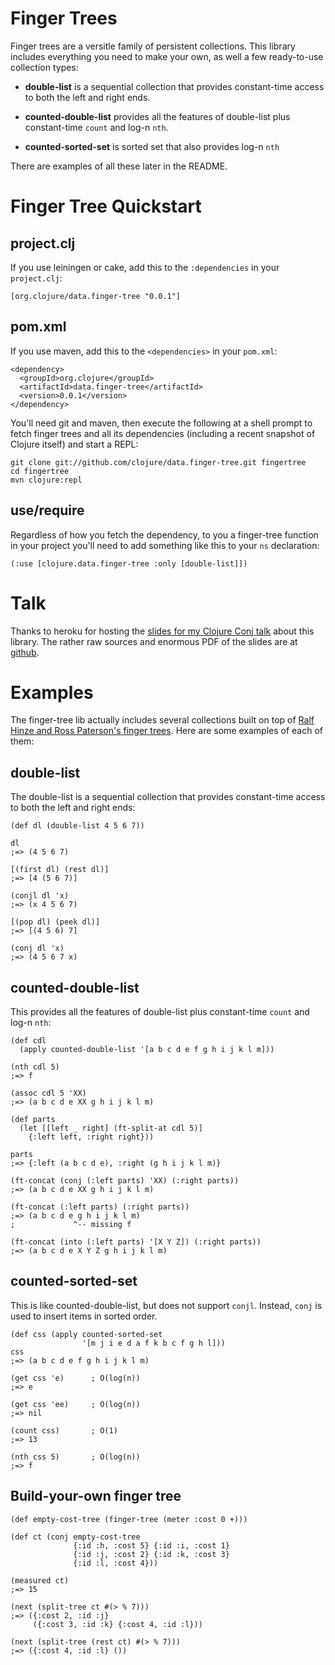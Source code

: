 # Finger Trees

Finger trees are a versitle family of persistent collections.  This
library includes everything you need to make your own, as well a few
ready-to-use collection types:

- **double-list** is a sequential collection that provides
  constant-time access to both the left and right ends.

- **counted-double-list** provides all the features of double-list
  plus constant-time `count` and log-n `nth`.

- **counted-sorted-set** is sorted set that also provides log-n `nth`

There are examples of all these later in the README.

# Finger Tree Quickstart

## project.clj

If you use leiningen or cake, add this to the `:dependencies` in your
`project.clj`:

    [org.clojure/data.finger-tree "0.0.1"]

## pom.xml

If you use maven, add this to the `<dependencies>` in your `pom.xml`:

    <dependency>
      <groupId>org.clojure</groupId>
      <artifactId>data.finger-tree</artifactId>
      <version>0.0.1</version>
    </dependency>

You'll need git and maven, then execute the following at a shell
prompt to fetch finger trees and all its dependencies (including
a recent snapshot of Clojure itself) and start a REPL:

    git clone git://github.com/clojure/data.finger-tree.git fingertree
    cd fingertree
    mvn clojure:repl

## use/require

Regardless of how you fetch the dependency, to you a finger-tree
function in your project you'll need to add something like this to
your `ns` declaration:

    (:use [clojure.data.finger-tree :only [double-list]])

# Talk

Thanks to heroku for hosting the [slides for my Clojure Conj talk][1] about this library.  The rather raw sources and enormous PDF of the slides are at [github][2].

# Examples

The finger-tree lib actually includes several collections built on top
of [Ralf Hinze and Ross Paterson's finger trees][3].  Here are some
examples of each of them:

## double-list

The double-list is a sequential collection that provides constant-time
access to both the left and right ends:

    (def dl (double-list 4 5 6 7))

    dl
    ;=> (4 5 6 7)

    [(first dl) (rest dl)]
    ;=> [4 (5 6 7)]

    (conjl dl 'x)
    ;=> (x 4 5 6 7)

    [(pop dl) (peek dl)]
    ;=> [(4 5 6) 7]

    (conj dl 'x)
    ;=> (4 5 6 7 x)

## counted-double-list

This provides all the features of double-list plus constant-time
`count` and log-n `nth`:

    (def cdl
      (apply counted-double-list '[a b c d e f g h i j k l m]))

    (nth cdl 5)
    ;=> f

    (assoc cdl 5 'XX)
    ;=> (a b c d e XX g h i j k l m)

    (def parts
      (let [[left _ right] (ft-split-at cdl 5)]
        {:left left, :right right}))

    parts
    ;=> {:left (a b c d e), :right (g h i j k l m)}

    (ft-concat (conj (:left parts) 'XX) (:right parts))
    ;=> (a b c d e XX g h i j k l m)

    (ft-concat (:left parts) (:right parts))
    ;=> (a b c d e g h i j k l m)
    ;             ^-- missing f

    (ft-concat (into (:left parts) '[X Y Z]) (:right parts))
    ;=> (a b c d e X Y Z g h i j k l m)

## counted-sorted-set

This is like counted-double-list, but does not support `conjl`.  Instead, `conj` is used to insert items in sorted order.

    (def css (apply counted-sorted-set
                    '[m j i e d a f k b c f g h l]))
    css
    ;=> (a b c d e f g h i j k l m)

    (get css 'e)      ; O(log(n))
    ;=> e

    (get css 'ee)     ; O(log(n))
    ;=> nil

    (count css)       ; O(1)
    ;=> 13

    (nth css 5)       ; O(log(n))
    ;=> f

## Build-your-own finger tree

    (def empty-cost-tree (finger-tree (meter :cost 0 +)))

    (def ct (conj empty-cost-tree
                  {:id :h, :cost 5} {:id :i, :cost 1}
                  {:id :j, :cost 2} {:id :k, :cost 3}
                  {:id :l, :cost 4}))

    (measured ct)
    ;=> 15

    (next (split-tree ct #(> % 7)))
    ;=> ({:cost 2, :id :j}
         ({:cost 3, :id :k} {:cost 4, :id :l}))

    (next (split-tree (rest ct) #(> % 7)))
    ;=> ({:cost 4, :id :l} ())

[1]: http://talk-finger-tree.heroku.com/
[2]: http://github.com/Chouser/talk-finger-tree
[3]: http://www.soi.city.ac.uk/~ross/papers/FingerTree.html
